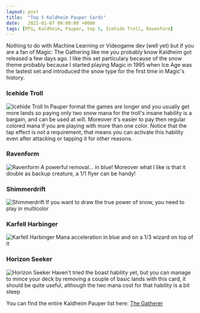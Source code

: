 ```yaml
---
layout: post
title:  "Top 5 Kaldheim Pauper Cards"
date:   2021-01-07 00:00:00 +0000
tags: [MTG, Kaldheim, Pauper, top 5, Icehide Troll, Ravenform]
---
```


Nothing to do with Machine Learning or Videogame dev (well yet) but if you are a fan of Magic: The Gathering like me you
probably know Kaldheim got released a few days ago. I like this set particulary because of the snow theme probably because I started playing Magic in 1995 when Ice Age was the lastest set and introduced the snow type for the first time in Magic's history.


### Icehide Troll
![Icehide Troll](https://gatherer.wizards.com/Handlers/Image.ashx?multiverseid=503790&type=card) 
In Pauper format the games are longer and you usually get more lands so paying only two snow mana for the troll's insane hability is a bargain, and can be used at will. Moreover it's easier to pay then regular colored mana if you are playing with more than one color. Notice that the tap effect is not a requirement, that means you can activate this hability even after attacking or tapping it for other reasons.

### Ravenform
![Ravenform](https://gatherer.wizards.com/Handlers/Image.ashx?multiverseid=503680&type=card) 
A powerful removal... in blue! Moreover what I like is that it double as backup creature, a 1/1 flyer can be handy!

### Shimmerdrift
![Shimmerdrift](https://gatherer.wizards.com/Handlers/Image.ashx?multiverseid=503887&type=card) 
If you want to draw the true power of snow, you need to play in multicolor

### Karfell Harbinger
![Karfell Harbinger](https://gatherer.wizards.com/Handlers/Image.ashx?multiverseid=503673&type=card) 
Mana acceleration in blue and on a 1/3 wizard on top of it

### Horizon Seeker
![Horizon Seeker](https://gatherer.wizards.com/Handlers/Image.ashx?multiverseid=503789&type=card) 
Haven't tried the boast hability yet, but you can manage to mince your deck by removing a couple of basic lands with this card, it should be quite useful, although the two mana cost for that hability is a bit steep

You can find the entire Kaldheim Pauper list here:
[The Gatherer](https://gatherer.wizards.com/Pages/Search/Default.aspx?action=advanced&set=+[%22Kaldheim%22]&format=+[%22Pauper%22])